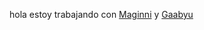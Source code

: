 
hola
estoy trabajando con [Maginni](https://github.com/Maginni) y [Gaabyu](https://github.com/Gaabyu)
